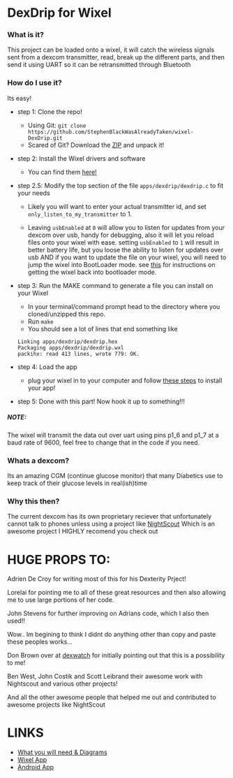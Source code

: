DexDrip for Wixel
=================

### What is it?
This project can be loaded onto a wixel, it will catch the wireless signals
sent from a dexcom transmitter, read, break up the different parts, and then send it using UART so it can be
retransmitted through Bluetooth

### How do I use it?
Its easy!
* step 1: Clone the repo!
  * Using Git:
    `git clone https://github.com/StephenBlackWasAlreadyTaken/wixel-DexDrip.git`
  * Scared of Git?
    Download the
    [ZIP](https://github.com/StephenBlackWasAlreadyTaken/wixel-DexDrip/archive/master.zip) and unpack it!

* step 2: Install the Wixel drivers and software
  * You can find them [here!](http://www.pololu.com/docs/0J46/3)

* step 2.5: Modify the top section of the file `apps/dexdrip/dexdrip.c` to fit
your needs
  * Likely you will want to enter your actual transmitter id, and set
`only_listen_to_my_transmitter` to 1.

  * Leaving `usbEnabled` at `0` will allow you to listen for updates from your
dexcom over usb, handy for debugging, also it will let you reload files onto
your wixel with ease.
setting `usbEnabled` to `1` will result in better battery life, but you loose
the ability to listen for updates over usb AND if you want to update the file
on your wixel, you will need to jump the wixel into BootLoader mode. see
[this](http://www.pololu.com/docs/0J46/5.c) for instructions on getting the
wixel back into bootloader mode.


* step 3: Run the MAKE command to generate a file you can install on your Wixel
  * In your terminal/command prompt head to the directory where you
  cloned/unzipped this repo.
  * Run `make`
  * You should see a lot of lines that end something like 
  ```
  Linking apps/dexdrip/dexdrip.hex
  Packaging apps/dexdrip/dexdrip.wxl
  packihx: read 413 lines, wrote 779: OK.
  ```
* step 4: Load the app
  * plug your wixel in to your computer and follow [these steps](http://www.pololu.com/docs/0J46/3.d) to install your app!

* step 5: Done with this part! Now hook it up to something!!!


##### NOTE:
The wixel will transmit the data out over uart using pins p1_6 and p1_7 at a
baud rate of 9600, feel free to change that in the code if you need.

### Whats a dexcom?
Its an amazing CGM (continue glucose monitor) that many Diabetics use to keep
track of their glucose levels in real(ish)time

### Why this then?
The current dexcom has its own proprietary reciever that unfortunately cannot
talk to phones unless using a project like
[NightScout](http://www.nightscout.info/) Which is an awesome project I HIGHLY recomend you check out

# HUGE PROPS TO:
Adrien De Croy for writing most of this for his Dexterity Prject!

Lorelai for pointing me to all of these great resources and then also allowing me to use large portions of her code.

John Stevens for further improving on Adrians code, which I also then used!!


Wow.. Im begining to think I didnt do anything other than copy and paste these peoples works...


Don Brown over at [dexwatch](http://dexwatch.blogspot.com/) for initially pointing
out that this is a possibility to me!

Ben West, John Costik and Scott Leibrand their awesome work with Nightscout and various other projects!

And all the other awesome people that helped me out and contributed to awesome projects like NightScout


# LINKS
* [What you will need & Diagrams](https://github.com/StephenBlackWasAlreadyTaken/DexDrip/blob/gh-pages/hardware_setup.md)
* [Wixel App](https://github.com/StephenBlackWasAlreadyTaken/wixel-DexDrip)
* [Android App](https://github.com/StephenBlackWasAlreadyTaken/DexDrip)
